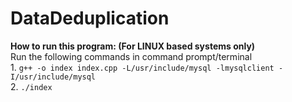 # DataDeduplication
<b> How to run this program: (For LINUX based systems only) </b><br>
Run the following commands in command prompt/terminal<br>
1. 
```g++ -o index index.cpp -L/usr/include/mysql -lmysqlclient -I/usr/include/mysql```
<br>
2. 
```./index```
